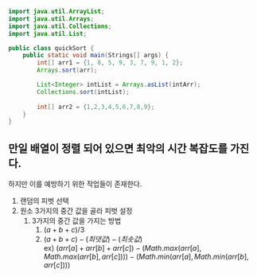 ```java
import java.util.ArrayList;
import java.util.Arrays;
import java.util.Collections;
import java.util.List;

public class quickSort {
	public static void main(Strings[] args) {
		int[] arr1 = {1, 8, 5, 9, 3, 7, 9, 1, 2};
		Arrays.sort(arr);

		List<Integer> intList = Arrays.asList(intArr);
		Collections.sort(intList);
		
		int[] arr2 = {1,2,3,4,5,6,7,8,9};
	}
}
```

## 만일 배열이 정렬 되어 있으면 최악의 시간 복잡도를 가진다.
하지만 이를 예방하기 위한 작업들이 존재한다.
1. 랜덤의 피벗 선택
2. 원소 3가지의 중간 값을 골라 피벗 설정
   1. 3가지의 중간 값을 가지는 방법
      1. $(a+b+c) / 3$
      2. $(a+b+c) - (최댓값) - (최솟값)$  
      ex) $`(arr[a] + arr[b] + arr[c]) - (Math.max(arr[a], Math.max(arr[b],arr[c]))) - (Math.min(arr[a], Math.min(arr[b],arr[c])))`$
